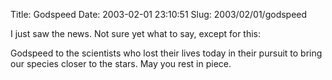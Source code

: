 Title: Godspeed
Date: 2003-02-01 23:10:51
Slug: 2003/02/01/godspeed


I just saw the news. Not sure yet what to say, except for this:

Godspeed to the scientists who lost their lives today in their pursuit to
bring our species closer to the stars. May you rest in piece.
